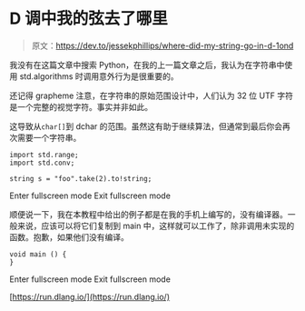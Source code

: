 # D 调中我的弦去了哪里

> 原文：<https://dev.to/jessekphillips/where-did-my-string-go-in-d-1ond>

我没有在这篇文章中搜索 Python，在我的上一篇文章之后，我认为在字符串中使用 std.algorithms 时调用意外行为是很重要的。

还记得 grapheme 注意，在字符串的原始范围设计中，人们认为 32 位 UTF 字符是一个完整的视觉字符。事实并非如此。

这导致从`char[]`到 dchar 的范围。虽然这有助于继续算法，但通常到最后你会再次需要一个字符串。

```
import std.range;
import std.conv;

string s = "foo".take(2).to!string; 
```

Enter fullscreen mode Exit fullscreen mode

顺便说一下，我在本教程中给出的例子都是在我的手机上编写的，没有编译器。一般来说，应该可以将它们复制到 main 中，这样就可以工作了，除非调用未实现的函数。抱歉，如果他们没有编译。

```
void main () {
} 
```

Enter fullscreen mode Exit fullscreen mode

[https://run.dlang.io/](https://run.dlang.io/)